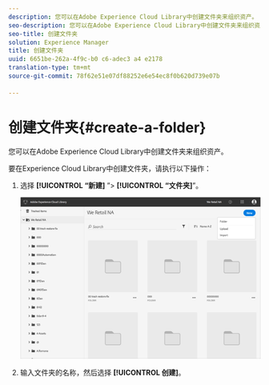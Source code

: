 ```yaml
---
description: 您可以在Adobe Experience Cloud Library中创建文件夹来组织资产。
seo-description: 您可以在Adobe Experience Cloud Library中创建文件夹来组织资产。
seo-title: 创建文件夹
solution: Experience Manager
title: 创建文件夹
uuid: 6651be-262a-4f9c-b0 c6-adec3 a4 e2178
translation-type: tm+mt
source-git-commit: 78f62e51e07df88252e6e54ec8f0b620d739e07b

---
```



# 创建文件夹{#create-a-folder}

您可以在Adobe Experience Cloud Library中创建文件夹来组织资产。

要在Experience Cloud Library中创建文件夹，请执行以下操作：

1. 选择 **[!UICONTROL “新建]** ”&gt; **[!UICONTROL “文件夹]**”。

   ![](assets/library_new_folder_upload.png)

1. 输入文件夹的名称，然后选择 **[!UICONTROL 创建]**。

